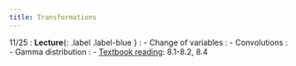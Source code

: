 ```yaml
---
title: Transformations
---
```


11/25
: **Lecture**{: .label .label-blue } 
: - Change of variables
: - Convolutions
: - Gamma distribution
: - [Textbook reading](https://drive.google.com/file/d/1VmkAAGOYCTORq1wxSQqy255qLJjTNvBI/view?usp=sharing): 8.1-8.2, 8.4
